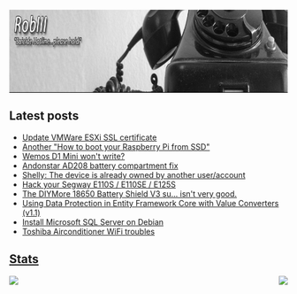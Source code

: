 <p align="center">
  <a href="https://robiii.me" target="_blank">
    <!--START_SECTION:update_image-->
<img src=https://raw.githubusercontent.com/RobThree/RobThree/main/.github/images/BofC6ttUow2pmt8WHGRuYY9f.jpg height=150px width=864px align=center alt=Header />
<!--END_SECTION:update_image-->
  </a>
</p>
<h2>Latest posts</h2>
<ul>
<!-- BLOG-POST-LIST:START --><li><a href="https://blog.robiii.nl/2024/04/update-vmware-esxi-ssl-certificate.html" target="_blank" title="UTC: Thu Apr 11 2024 5:43 PM">Update VMWare ESXi SSL certificate</li><li><a href="https://blog.robiii.nl/2024/02/another-how-to-boot-your-raspberry-pi.html" target="_blank" title="UTC: Mon Feb 12 2024 6:09 PM">Another &quot;How to boot your Raspberry Pi from SSD&quot;</li><li><a href="https://blog.robiii.nl/2023/12/wemos-d1-mini-wont-write.html" target="_blank" title="UTC: Sat Dec 16 2023 12:18 AM">Wemos D1 Mini won&#39;t write?</li><li><a href="https://blog.robiii.nl/2022/12/andonstar-ad208-battery-compartment-fix.html" target="_blank" title="UTC: Wed Dec 21 2022 1:16 AM">Andonstar AD208 battery compartment fix</li><li><a href="https://blog.robiii.nl/2022/10/shelly-device-is-already-owned-by.html" target="_blank" title="UTC: Sun Oct 02 2022 9:27 PM">Shelly: The device is already owned by another user/account</li><li><a href="https://blog.robiii.nl/2022/01/hack-your-segway-e110s-e110se-125s.html" target="_blank" title="UTC: Thu Jan 13 2022 6:31 PM">Hack your Segway E110S / E110SE / E125S</li><li><a href="https://blog.robiii.nl/2021/12/the-diymore-18650-battery-shield-v3-su.html" target="_blank" title="UTC: Sun Dec 12 2021 1:26 PM">The DIYMore 18650 Battery Shield V3 su... isn&#39;t very good.</li><li><a href="https://blog.robiii.nl/2021/11/using-data-protection-in-entity.html" target="_blank" title="UTC: Fri Nov 12 2021 12:37 PM">Using Data Protection in Entity Framework Core with Value Converters &lpar;v1.1&rpar;</li><li><a href="https://blog.robiii.nl/2021/09/install-microsoft-sql-server-on-debian.html" target="_blank" title="UTC: Fri Sep 24 2021 9:39 AM">Install Microsoft SQL Server on Debian</li><li><a href="https://blog.robiii.nl/2021/07/toshiba-airconditioner-wifi-troubles.html" target="_blank" title="UTC: Fri Jul 30 2021 6:53 PM">Toshiba Airconditioner WiFi troubles</li><!-- BLOG-POST-LIST:END -->
</ul>
<h2>Stats</h2>
<p align="center">
  <img src="https://github-readme-stats.vercel.app/api?username=robthree&theme=radical&show_icons=true&include_all_commits=true&count_private=true&line_height=28" align="left">
  <img src="https://github-readme-stats.vercel.app/api/top-langs/?username=robthree&layout=compact&theme=radical&card_width=250&langs_count=10" align="right">
</p>
